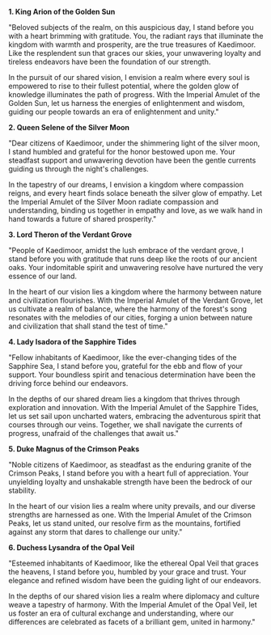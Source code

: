 **1. King Arion of the Golden Sun**

"Beloved subjects of the realm, on this auspicious day, I stand before you with a heart brimming with gratitude. You, the radiant rays that illuminate the kingdom with warmth and prosperity, are the true treasures of Kaedimoor. Like the resplendent sun that graces our skies, your unwavering loyalty and tireless endeavors have been the foundation of our strength.

In the pursuit of our shared vision, I envision a realm where every soul is empowered to rise to their fullest potential, where the golden glow of knowledge illuminates the path of progress. With the Imperial Amulet of the Golden Sun, let us harness the energies of enlightenment and wisdom, guiding our people towards an era of enlightenment and unity."

**2. Queen Selene of the Silver Moon**

"Dear citizens of Kaedimoor, under the shimmering light of the silver moon, I stand humbled and grateful for the honor bestowed upon me. Your steadfast support and unwavering devotion have been the gentle currents guiding us through the night's challenges.

In the tapestry of our dreams, I envision a kingdom where compassion reigns, and every heart finds solace beneath the silver glow of empathy. Let the Imperial Amulet of the Silver Moon radiate compassion and understanding, binding us together in empathy and love, as we walk hand in hand towards a future of shared prosperity."

**3. Lord Theron of the Verdant Grove**

"People of Kaedimoor, amidst the lush embrace of the verdant grove, I stand before you with gratitude that runs deep like the roots of our ancient oaks. Your indomitable spirit and unwavering resolve have nurtured the very essence of our land.

In the heart of our vision lies a kingdom where the harmony between nature and civilization flourishes. With the Imperial Amulet of the Verdant Grove, let us cultivate a realm of balance, where the harmony of the forest's song resonates with the melodies of our cities, forging a union between nature and civilization that shall stand the test of time."

**4. Lady Isadora of the Sapphire Tides**

"Fellow inhabitants of Kaedimoor, like the ever-changing tides of the Sapphire Sea, I stand before you, grateful for the ebb and flow of your support. Your boundless spirit and tenacious determination have been the driving force behind our endeavors.

In the depths of our shared dream lies a kingdom that thrives through exploration and innovation. With the Imperial Amulet of the Sapphire Tides, let us set sail upon uncharted waters, embracing the adventurous spirit that courses through our veins. Together, we shall navigate the currents of progress, unafraid of the challenges that await us."

**5. Duke Magnus of the Crimson Peaks**

"Noble citizens of Kaedimoor, as steadfast as the enduring granite of the Crimson Peaks, I stand before you with a heart full of appreciation. Your unyielding loyalty and unshakable strength have been the bedrock of our stability.

In the heart of our vision lies a realm where unity prevails, and our diverse strengths are harnessed as one. With the Imperial Amulet of the Crimson Peaks, let us stand united, our resolve firm as the mountains, fortified against any storm that dares to challenge our unity."

**6. Duchess Lysandra of the Opal Veil**

"Esteemed inhabitants of Kaedimoor, like the ethereal Opal Veil that graces the heavens, I stand before you, humbled by your grace and trust. Your elegance and refined wisdom have been the guiding light of our endeavors.

In the depths of our shared vision lies a realm where diplomacy and culture weave a tapestry of harmony. With the Imperial Amulet of the Opal Veil, let us foster an era of cultural exchange and understanding, where our differences are celebrated as facets of a brilliant gem, united in harmony."